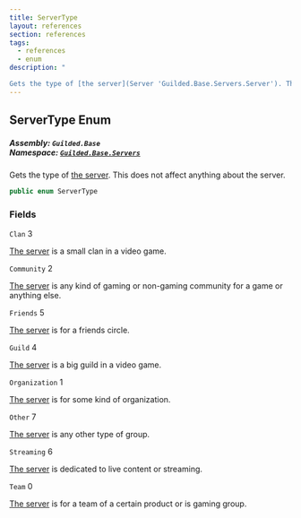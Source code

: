 ```yaml
---
title: ServerType
layout: references
section: references
tags:
  - references
  - enum
description: "

Gets the type of [the server](Server 'Guilded.Base.Servers.Server'). This does not affect anything about the server."
---
```


## ServerType Enum
##### **Assembly:** `Guilded.Base`<br/>**Namespace:** [`Guilded.Base.Servers`](Guilded.Base.Servers 'Guilded.Base.Servers')

Gets the type of [the server](Server 'Guilded.Base.Servers.Server'). This does not affect anything about the server.

```csharp
public enum ServerType
```
### Fields

<a name='Guilded.Base.Servers.ServerType.Clan'></a>

`Clan` 3

[The server](Server 'Guilded.Base.Servers.Server') is a small clan in a video game.

<a name='Guilded.Base.Servers.ServerType.Community'></a>

`Community` 2

[The server](Server 'Guilded.Base.Servers.Server') is any kind of gaming or non-gaming community for a game or anything else.

<a name='Guilded.Base.Servers.ServerType.Friends'></a>

`Friends` 5

[The server](Server 'Guilded.Base.Servers.Server') is for a friends circle.

<a name='Guilded.Base.Servers.ServerType.Guild'></a>

`Guild` 4

[The server](Server 'Guilded.Base.Servers.Server') is a big guild in a video game.

<a name='Guilded.Base.Servers.ServerType.Organization'></a>

`Organization` 1

[The server](Server 'Guilded.Base.Servers.Server') is for some kind of organization.

<a name='Guilded.Base.Servers.ServerType.Other'></a>

`Other` 7

[The server](Server 'Guilded.Base.Servers.Server') is any other type of group.

<a name='Guilded.Base.Servers.ServerType.Streaming'></a>

`Streaming` 6

[The server](Server 'Guilded.Base.Servers.Server') is dedicated to live content or streaming.

<a name='Guilded.Base.Servers.ServerType.Team'></a>

`Team` 0

[The server](Server 'Guilded.Base.Servers.Server') is for a team of a certain product or is gaming group.